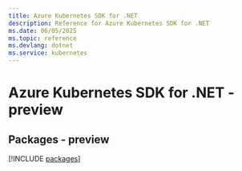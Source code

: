 ```yaml
---
title: Azure Kubernetes SDK for .NET
description: Reference for Azure Kubernetes SDK for .NET
ms.date: 06/05/2025
ms.topic: reference
ms.devlang: dotnet
ms.service: kubernetes
---
```

# Azure Kubernetes SDK for .NET - preview
## Packages - preview
[!INCLUDE [packages](kubernetes-index.md)]